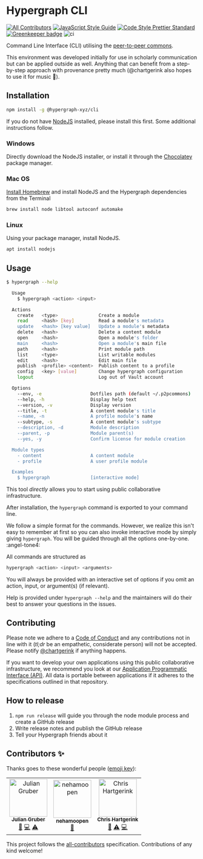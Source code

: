 # Hypergraph CLI

[![All Contributors](https://img.shields.io/badge/all_contributors-3-orange.svg?style=flat-square)](#contributors-)
[![JavaScript Style Guide](https://img.shields.io/badge/code_style-standard-brightgreen.svg)](https://standardjs.com)
[![Code Style Prettier Standard](https://img.shields.io/badge/format-prettier_standard-ff69b4.svg)](https://github.com/sheerun/prettier-standard)
[![Greenkeeper badge](https://badges.greenkeeper.io/hypergraph-xyz/cli.svg)](https://greenkeeper.io/)
![ci](https://github.com/hypergraph-xyz/cli/workflows/ci/badge.svg)

Command Line Interface (CLI) utilising the [peer-to-peer commons](https://p2pcommons.com).

This environment was developed initially for use in scholarly
communication but can be applied outside as well. Anything that can
benefit from a step-by-step approach with provenance pretty much
(@chartgerink also hopes to use it for music :musical_keyboard:).

## Installation

```bash
npm install -g @hypergraph-xyz/cli
```

If you do not have [NodeJS](https://nodejs.org/) installed, please
install this first. Some additional instructions follow.

### Windows

Directly download the NodeJS installer, or install it through the [Chocolatey](https://chocolatey.org/) package manager.

### Mac OS

[Install Homebrew](https://brew.sh/) and install NodeJS and the Hypergraph dependencies from the Terminal

```zsh
brew install node libtool autoconf automake
```

### Linux

Using your package manager, install NodeJS.

```bash
apt install nodejs
```

## Usage

```bash
$ hypergraph --help

  Usage
    $ hypergraph <action> <input>

  Actions
    create   <type>               Create a module
    read     <hash> [key]         Read a module's metadata
    update   <hash> [key value]   Update a module's metadata
    delete   <hash>               Delete a content module
    open     <hash>               Open a module's folder
    main     <hash>               Open a module's main file
    path     <hash>               Print module path
    list     <type>               List writable modules
    edit     <hash>               Edit main file
    publish  <profile> <content>  Publish content to a profile
    config   <key> [value]        Change hypergraph configuration
    logout                        Log out of Vault account

  Options
    --env, -e                  Dotfiles path (default ~/.p2pcommons)
    --help, -h                 Display help text
    --version, -v              Display version
    --title, -t                A content module's title
    --name, -n                 A profile module's name
    --subtype, -s              A content module's subtype
    --description, -d          Module description
    --parent, -p               Module parent(s)
    --yes, -y                  Confirm license for module creation

  Module types
    - content                  A content module
    - profile                  A user profile module

  Examples
    $ hypergraph               [interactive mode]

```

This tool _directly_ allows you to start using public collaborative
infrastructure.

After installation, the `hypergraph` command is exported to your command
line.

We follow a simple format for the commands. However, we realize this
isn't easy to remember at first so you can also invoke interactive
mode by simply giving `hypergraph`. You will be guided through all the
options one-by-one. :angel-tone4:

All commands are structured as

```bash
hypergraph <action> <input> <arguments>
```

You will always be provided with an interactive set of options if you
omit an action, input, or argument(s) (if relevant).

Help is provided under `hypergraph --help` and the maintainers will do
their best to answer your questions in the issues.

## Contributing

Please note we adhere to a [Code of Conduct](./CODE_OF_CONDUCT.md) and
any contributions not in line with it (_tl;dr_ be an empathetic,
considerate person) will not be accepted. Please notify
[@chartgerink](mailto:chris@libscie.org) if anything happens.

If you want to develop your own applications using this public
collaborative infrastructure, we recommend you look at our
[Application Programmatic Interface
(API)](https://github.com/libscie/api). All data is portable between
applications if it adheres to the specifications outlined in that
repository.

## How to release

1. `npm run release` will guide you through the node module process and create a GitHub release
1. Write release notes and publish the GitHub release
1. Tell your Hypergraph friends about it

## Contributors ✨

Thanks goes to these wonderful people ([emoji key](https://allcontributors.org/docs/en/emoji-key)):

<!-- ALL-CONTRIBUTORS-LIST:START - Do not remove or modify this section -->
<!-- prettier-ignore -->
<table>
  <tr>
    <td align="center"><a href="http://twitter.com/juliangruber/"><img src="https://avatars2.githubusercontent.com/u/10247?v=4" width="100px;" alt="Julian Gruber"/><br /><sub><b>Julian Gruber</b></sub></a><br /><a href="#maintenance-juliangruber" title="Maintenance">🚧</a> <a href="https://github.com/hypergraph-xyz/cli/commits?author=juliangruber" title="Code">💻</a> <a href="https://github.com/hypergraph-xyz/cli/commits?author=juliangruber" title="Tests">⚠️</a></td>
    <td align="center"><a href="https://github.com/nehamoopen"><img src="https://avatars3.githubusercontent.com/u/37183829?v=4" width="100px;" alt="nehamoopen"/><br /><sub><b>nehamoopen</b></sub></a><br /><a href="#ideas-nehamoopen" title="Ideas, Planning, & Feedback">🤔</a></td>
    <td align="center"><a href="https://chjh.nl"><img src="https://avatars0.githubusercontent.com/u/2946344?v=4" width="100px;" alt="Chris Hartgerink"/><br /><sub><b>Chris Hartgerink</b></sub></a><br /><a href="#ideas-chartgerink" title="Ideas, Planning, & Feedback">🤔</a> <a href="https://github.com/hypergraph-xyz/cli/commits?author=chartgerink" title="Tests">⚠️</a> <a href="https://github.com/hypergraph-xyz/cli/commits?author=chartgerink" title="Code">💻</a></td>
  </tr>
</table>

<!-- ALL-CONTRIBUTORS-LIST:END -->

This project follows the [all-contributors](https://github.com/all-contributors/all-contributors) specification. Contributions of any kind welcome!
